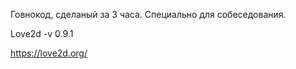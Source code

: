 Говнокод, сделаный за 3 часа. Специально для собеседования.


Love2d -v 0.9.1

https://love2d.org/



